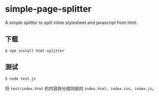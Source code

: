 # simple-page-splitter
A simple splitter to split inline stylesheet and javascript from html.
## 下载
```
$ npm install html-splitter
```
## 测试
```
$ node test.js
```
将 ``test/index.html`` 的内容拆分成同级的 ``index.html``、``index.css``、``index.js``。
